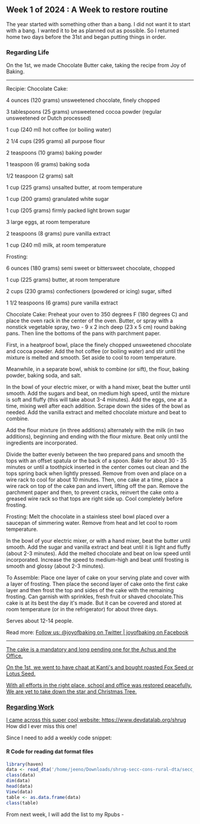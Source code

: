 ## Week 1 of 2024 : A Week to restore routine

The year started with something other than a bang. I did not want it to start with a bang. I wanted it to be as planned out as possible. So I returned home two days before the 31st and began putting things in order.

### Regarding Life

On the 1st, we made Chocolate Butter cake, taking the recipe from Joy of Baking.

---
Recipie:
Chocolate Cake:

4 ounces (120 grams) unsweetened chocolate, finely chopped

3 tablespoons (25 grams) unsweetened cocoa powder (regular unsweetened or Dutch processed)

1 cup (240 ml) hot coffee (or boiling water)

2 1/4 cups (295 grams) all purpose flour

2 teaspoons (10 grams) baking powder

1 teaspoon (6 grams) baking soda

1/2 teaspoon (2 grams) salt

1 cup (225 grams) unsalted butter, at room temperature

1 cup (200 grams) granulated white sugar

1 cup (205 grams) firmly packed light brown sugar

3 large eggs, at room temperature

2 teaspoons (8 grams) pure vanilla extract

1 cup (240 ml) milk, at room temperature

Frosting:

6 ounces (180 grams) semi sweet or bittersweet chocolate, chopped

1 cup (225 grams) butter, at room temperature

2 cups (230 grams) confectioners (powdered or icing) sugar, sifted

1 1/2 teaspoons (6 grams) pure vanilla extract

Chocolate Cake: Preheat your oven to 350 degrees F (180 degrees C) and place the oven rack in the center of the oven. Butter, or spray with a nonstick vegetable spray, two - 9 x 2 inch deep (23 x 5 cm) round baking pans. Then line the bottoms of the pans with parchment paper.

First, in a heatproof bowl, place the finely chopped unsweetened chocolate and cocoa powder. Add the hot coffee (or boiling water) and stir until the mixture is melted and smooth. Set aside to cool to room temperature.

Meanwhile, in a separate bowl, whisk to combine (or sift), the flour, baking powder, baking soda, and salt. 

In the bowl of your electric mixer, or with a hand mixer, beat the butter until smooth. Add the sugars and beat, on medium high speed, until the mixture is soft and fluffy (this will take about 3-4 minutes). Add the eggs, one at a time, mixing well after each addition. Scrape down the sides of the bowl as needed. Add the vanilla extract and melted chocolate mixture and beat to combine.

Add the flour mixture (in three additions) alternately with the milk (in two additions), beginning and ending with the flour mixture. Beat only until the ingredients are incorporated.

Divide the batter evenly between the two prepared pans and smooth the tops with an offset spatula or the back of a spoon. Bake for about 30 - 35 minutes or until a toothpick inserted in the center comes out clean and the tops spring back when lightly pressed. Remove from oven and place on a wire rack to cool for about 10 minutes. Then, one cake at a time, place a wire rack on top of the cake pan and invert, lifting off the pan. Remove the parchment paper and then, to prevent cracks, reinvert the cake onto a greased wire rack so that tops are right side up. Cool completely before frosting.

Frosting: Melt the chocolate in a stainless steel bowl placed over a saucepan of simmering water. Remove from heat and let cool to room temperature.

In the bowl of your electric mixer, or with a hand mixer, beat the butter until smooth. Add the sugar and vanilla extract and beat until it is light and fluffy (about 2-3 minutes). Add the melted chocolate and beat on low speed until incorporated. Increase the speed to medium-high and beat until frosting is smooth and glossy (about 2-3 minutes).

To Assemble: Place one layer of cake on your serving plate and cover with a layer of frosting. Then place the second layer of cake onto the first cake layer and then frost the top and sides of the cake with the remaining frosting. Can garnish with sprinkles, fresh fruit or shaved chocolate.This cake is at its best the day it's made. But it can be covered and stored at room temperature (or in the refrigerator) for about three days.

Serves about 12-14 people.

Read more: <a href = https://www.joyofbaking.com/ChocolateButterCake.html#ixzz8NwhQch4P>
Follow us: @joyofbaking on Twitter | joyofbaking on Facebook

---
The cake is a mandatory and long pending one for the Achus and the Office.

On the 1st, we went to have chaat at Kanti's and bought roasted Fox Seed or Lotus Seed.

With all efforts in the right place, school and office was restored peacefully. We are yet to take down the star and Christmas Tree.

### Regarding Work
I came across this super cool website: https://www.devdatalab.org/shrug
How did I ever miss this one!

Since I need to add a weekly code snippet:
#### R Code for reading dat format files

```R
library(haven)
data <- read_dta('/home/jeeno/Downloads/shrug-secc-cons-rural-dta/secc_cons_rural_pc11subdist.dta')
class(data)
dim(data)
head(data)
View(data)
table <- as.data.frame(data)
class(table)
```
From next week, I will add the list to my Rpubs - <a href = "https://rpubs.com/jeenogeorge">
